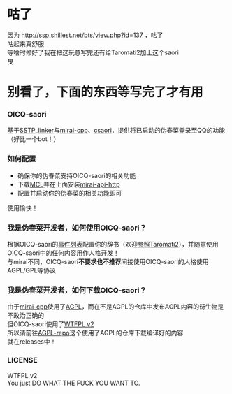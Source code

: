 # 咕了  
因为 http://ssp.shillest.net/bts/view.php?id=137 ，咕了  
咕起来真舒服  
等啥时修好了我在把这玩意写完还有给Taromati2加上这个saori  
曳  

# 别看了，下面的东西等写完了才有用  

### OICQ-saori  
基于[SSTP_linker]( https://github.com/Taromati2/SSTP_linker )与[mirai-cpp]( https://github.com/cyanray/mirai-cpp )、[csaori]( https://github.com/ponapalt/csaori )，提供将已启动的伪春菜登录至QQ的功能（好比一个bot！）  

### 如何配置  
- 确保你的伪春菜支持OICQ-saori的相关功能  
- 下载[MCL]( https://github.com/iTXTech/mirai-console-loader )并在上面安装[mirai-api-http]( https://github.com/project-mirai/mirai-api-http )  
- 配置并启动你的伪春菜的相关功能即可  

使用愉快！  

### 我是伪春菜开发者，如何使用OICQ-saori？  
根据OICQ-saori的[事件列表]( ./docs/shiori_event_list.md )配置你的辞书（欢迎[参照Taromati2]( https://github.com/Taromati2/ghost/tree/master/master/dic/communicate/other_app/OICQ/events.dic )），并随意使用OICQ-saori中的任何内容用作人格开发！  
与mirai不同，OICQ-saori**不要求也不推荐**间接使用OICQ-saori的人格使用AGPL/GPL等协议  

### 我是伪春菜开发者，如何下载OICQ-saori？  
由于[mirai-cpp]( https://github.com/cyanray/mirai-cpp )使用了[AGPL]( https://www.gnu.org/licenses/agpl-3.0.html )，而在不是AGPL的仓库中发布AGPL内容的衍生物是不政治正确的  
但OICQ-saori使用了[WTFPL v2]( ./LICENSE )  
所以请前往[AGPL-repo]( https://github.com/steve02081504/AGPL-repo/releases/tag/OICQ-saori )这个使用了AGPL的仓库下载编译好的内容  
就在releases中！  

### LICENSE  
WTFPL v2  
You just DO WHAT THE FUCK YOU WANT TO.  
